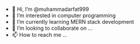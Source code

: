 - 👋 Hi, I’m @muhammadarfat999
- 👀 I’m interested in computer programming
- 🌱 I’m currently learning MERN stack development
- 💞️ I’m looking to collaborate on ...
- 📫 How to reach me ...

<!---
muhammadarfat999/muhammadarfat999 is a ✨ special ✨ repository because its `README.md` (this file) appears on your GitHub profile.
You can click the Preview link to take a look at your changes.
--->
